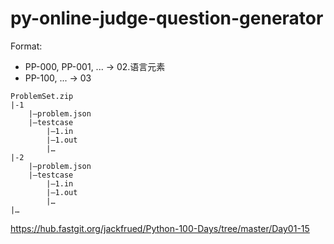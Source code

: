 # py-online-judge-question-generator

Format:
- PP-000, PP-001, ... -> 02.语言元素
- PP-100, ... -> 03

```
ProblemSet.zip
|-1
    |–problem.json
    |–testcase
        |—1.in
        |—1.out
        |…
|-2
    |–problem.json
    |–testcase
        |—1.in
        |—1.out
        |…
|…
```

https://hub.fastgit.org/jackfrued/Python-100-Days/tree/master/Day01-15
